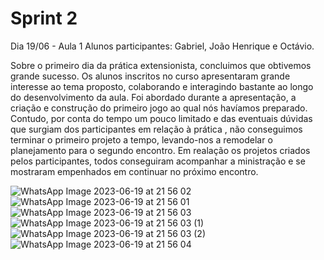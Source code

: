 # Sprint 2

Dia 19/06 - Aula 1
Alunos participantes: Gabriel, João Henrique e Octávio.

Sobre o primeiro dia da prática extensionista, concluimos que obtivemos grande sucesso. Os alunos inscritos no curso apresentaram grande interesse ao tema proposto, colaborando e interagindo bastante ao longo do desenvolvimento da aula. Foi abordado durante a apresentação, a criação e construção do primeiro jogo ao qual nós havíamos preparado. Contudo, por conta do tempo um pouco limitado e das eventuais dúvidas que surgiam dos participantes em relação à prática , não conseguimos terminar o primeiro projeto a tempo, levando-nos a remodelar o planejamento para o segundo encontro. Em realação os projetos criados pelos participantes, todos conseguiram acompanhar a ministração e se mostraram empenhados em continuar no próximo encontro.

![WhatsApp Image 2023-06-19 at 21 56 02](https://github.com/ICEI-PUC-Minas-PPC-CC/ppc-cc-2023-1-ment2-manha-aulasprogramacao/assets/103225433/d008afca-eef9-4a6e-97ad-86c172dd2cbf)
![WhatsApp Image 2023-06-19 at 21 56 01](https://github.com/ICEI-PUC-Minas-PPC-CC/ppc-cc-2023-1-ment2-manha-aulasprogramacao/assets/103225433/344ab238-a0c3-4b12-beef-a0ef27e7d82a)
![WhatsApp Image 2023-06-19 at 21 56 03](https://github.com/ICEI-PUC-Minas-PPC-CC/ppc-cc-2023-1-ment2-manha-aulasprogramacao/assets/103225433/0e97fe89-129f-44c6-9c3f-9e86d949b527)
![WhatsApp Image 2023-06-19 at 21 56 03 (1)](https://github.com/ICEI-PUC-Minas-PPC-CC/ppc-cc-2023-1-ment2-manha-aulasprogramacao/assets/103225433/fe031120-3a04-4b09-9211-04e7a31475a0)
![WhatsApp Image 2023-06-19 at 21 56 03 (2)](https://github.com/ICEI-PUC-Minas-PPC-CC/ppc-cc-2023-1-ment2-manha-aulasprogramacao/assets/103225433/45a369ae-d657-4f6b-8ebf-af002e318b1e)
![WhatsApp Image 2023-06-19 at 21 56 04](https://github.com/ICEI-PUC-Minas-PPC-CC/ppc-cc-2023-1-ment2-manha-aulasprogramacao/assets/103225433/e0a1a7b6-2d49-45ad-b135-2cad0d1aaae4)


